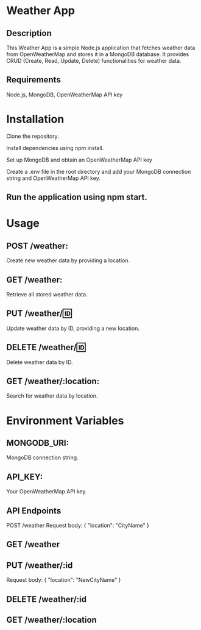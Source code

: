 # Weather App
## Description
This Weather App is a simple Node.js application that fetches weather data from OpenWeatherMap and stores it in a MongoDB database. It provides CRUD (Create, Read, Update, Delete) functionalities for weather data.

## Requirements
Node.js, MongoDB, OpenWeatherMap API key

# Installation
 Clone the repository.
 
 Install dependencies using npm install.
 
 Set up MongoDB and obtain an OpenWeatherMap API key
 
 Create a .env file in the root directory and add your MongoDB connection string and OpenWeatherMap API key.

## Run the application using npm start.

# Usage
## POST /weather: 
Create new weather data by providing a location.
## GET /weather: 
Retrieve all stored weather data.
## PUT /weather/:id: 
Update weather data by ID, providing a new location.
## DELETE /weather/:id: 
Delete weather data by ID.
## GET /weather/:location: 
Search for weather data by location.

# Environment Variables
## MONGODB_URI: 
MongoDB connection string.
## API_KEY: 
Your OpenWeatherMap API key.

## API Endpoints
POST /weather
Request body: { "location": "CityName" }
## GET /weather
## PUT /weather/:id
Request body: { "location": "NewCityName" }
## DELETE /weather/:id
## GET /weather/:location
